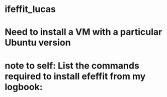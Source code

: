 # ifeffit_lucas

# Need to install a VM with a particular Ubuntu version

# note to self: List the commands required to install efeffit from my logbook:

